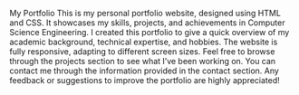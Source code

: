 My Portfolio
This is my personal portfolio website, designed using HTML and CSS. It showcases my skills, projects, and achievements in Computer Science Engineering.
I created this portfolio to give a quick overview of my academic background, technical expertise, and hobbies.
The website is fully responsive, adapting to different screen sizes.
Feel free to browse through the projects section to see what I’ve been working on.
You can contact me through the information provided in the contact section.
Any feedback or suggestions to improve the portfolio are highly appreciated!
